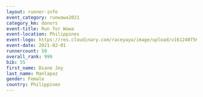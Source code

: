 ```yaml
--- 
layout: runner-info 
event_category: runwawa2021 
category_km: donors 
event-title: Run for Wawa 
event-location: Philippines 
event-logo: https://res.cloudinary.com/raceyaya/image/upload/v1612407562/logo/2021/i-ran-wawa-logo_syijlo.jpg 
event-date: 2021-02-01 
runnercount: 50
overall_rank: 999
bib: 55
first_name: Diane Joy
last_name: Manlapaz
gender: Female
country: Philippines
--- 
```

